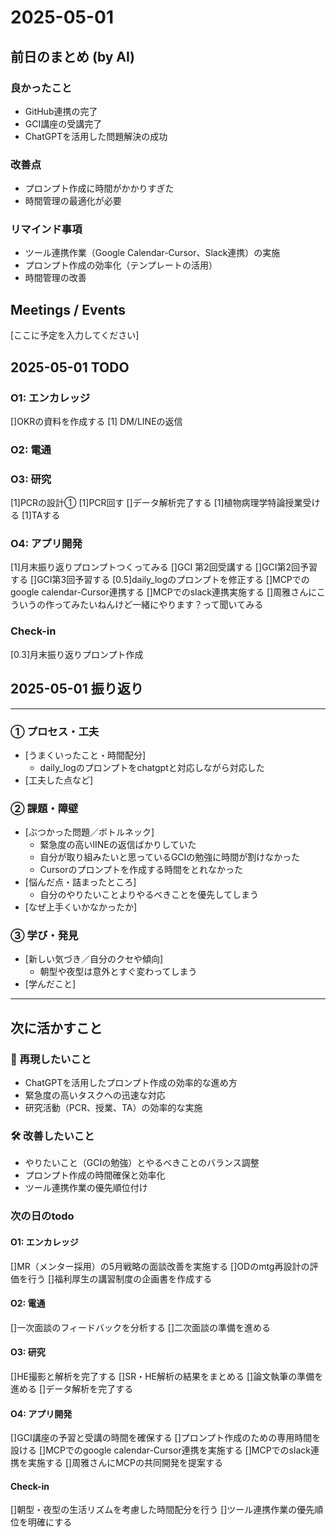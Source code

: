 # 2025-05-01

## 前日のまとめ (by AI)
### 良かったこと
- GitHub連携の完了
- GCI講座の受講完了
- ChatGPTを活用した問題解決の成功

### 改善点
- プロンプト作成に時間がかかりすぎた
- 時間管理の最適化が必要

### リマインド事項
- ツール連携作業（Google Calendar-Cursor、Slack連携）の実施
- プロンプト作成の効率化（テンプレートの活用）
- 時間管理の改善

## Meetings / Events
[ここに予定を入力してください]

## 2025-05-01 TODO

### O1: エンカレッジ
[]OKRの資料を作成する
[1] DM/LINEの返信

### O2: 電通
### O3: 研究
[1]PCRの設計①
[1]PCR回す
[]データ解析完了する
[1]植物病理学特論授業受ける
[1]TAする
### O4: アプリ開発
[1]月末振り返りプロンプトつくってみる
[]GCI 第2回受講する
[]GCI第2回予習する
[]GCI第3回予習する
[0.5]daily_logのプロンプトを修正する
[]MCPでのgoogle calendar-Cursor連携する
[]MCPでのslack連携実施する
[]周雅さんにこういうの作ってみたいねんけど一緒にやります？って聞いてみる
### Check-in
[0.3]月末振り返りプロンプト作成


## 2025-05-01 振り返り

---

### ① プロセス・工夫
- [うまくいったこと・時間配分]
    - daily_logのプロンプトをchatgptと対応しながら対応した
- [工夫した点など]


### ② 課題・障壁
- [ぶつかった問題／ボトルネック]
    - 緊急度の高いlINEの返信ばかりしていた
    - 自分が取り組みたいと思っているGCIの勉強に時間が割けなかった
    - Cursorのプロンプトを作成する時間をとれなかった
- [悩んだ点・詰まったところ]
    - 自分のやりたいことよりやるべきことを優先してしまう
- [なぜ上手くいかなかったか]

### ③ 学び・発見
- [新しい気づき／自分のクセや傾向]
    - 朝型や夜型は意外とすぐ変わってしまう
- [学んだこと]

---

## 次に活かすこと
### 🔁 再現したいこと
- ChatGPTを活用したプロンプト作成の効率的な進め方
- 緊急度の高いタスクへの迅速な対応
- 研究活動（PCR、授業、TA）の効率的な実施

### 🛠 改善したいこと
- やりたいこと（GCIの勉強）とやるべきことのバランス調整
- プロンプト作成の時間確保と効率化
- ツール連携作業の優先順位付け

### 次の日のtodo
#### O1: エンカレッジ
[]MR（メンター採用）の5月戦略の面談改善を実施する
[]ODのmtg再設計の評価を行う
[]福利厚生の講習制度の企画書を作成する

#### O2: 電通
[]一次面談のフィードバックを分析する
[]二次面談の準備を進める

#### O3: 研究
[]HE撮影と解析を完了する
[]SR・HE解析の結果をまとめる
[]論文執筆の準備を進める
[]データ解析を完了する

#### O4: アプリ開発
[]GCI講座の予習と受講の時間を確保する
[]プロンプト作成のための専用時間を設ける
[]MCPでのgoogle calendar-Cursor連携を実施する
[]MCPでのslack連携を実施する
[]周雅さんにMCPの共同開発を提案する

#### Check-in
[]朝型・夜型の生活リズムを考慮した時間配分を行う
[]ツール連携作業の優先順位を明確にする 